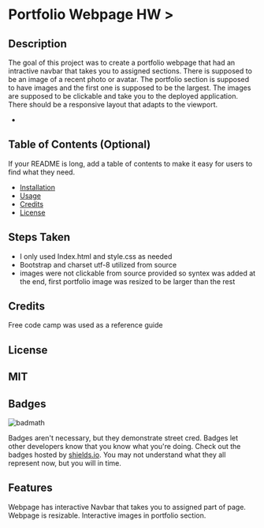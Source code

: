 # Portfolio Webpage HW >

## Description

The goal of this project was to create a portfolio webpage that had an intractive navbar that takes you to assigned sections. There is supposed to be an image of a recent photo or avatar. The portfolio section is supposed to have images and the first one is supposed to be the largest. The images are supposed to be clickable and take you to the deployed application. There should be a responsive layout that adapts to the viewport.

-

## Table of Contents (Optional)

If your README is long, add a table of contents to make it easy for users to find what they need.

- [Installation](#installation)
- [Usage](#usage)
- [Credits](#credits)
- [License](#license)

## Steps Taken

- I only used Index.html and style.css as needed
- Bootstrap and charset utf-8 utilized from source
- images were not clickable from source provided so syntex was added at the end, first portfolio image was resized to be larger than the rest
[
](https://github.com/elixit/develop-hw/assets/63372291/b99382b6-c80f-420f-a0d0-e39a9fc6caf5)


## Credits

Free code camp was used as a reference guide [
](https://www.freecodecamp.org/news/how-to-create-a-portfolio-website-using-html-css-javascript-and-bootstrap/)


## License

MIT
---



## Badges

![badmath](https://img.shields.io/github/languages/top/nielsenjared/badmath)

Badges aren't necessary, but they demonstrate street cred. Badges let other developers know that you know what you're doing. Check out the badges hosted by [shields.io](https://shields.io/). You may not understand what they all represent now, but you will in time.

## Features

Webpage has interactive Navbar that takes you to assigned part of page. Webpage is resizable. Interactive images in portfolio section.

